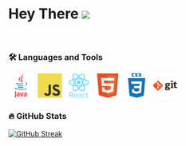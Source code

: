 <h1>
  Hey There
  <img src="https://media.giphy.com/media/hvRJCLFzcasrR4ia7z/giphy.gif" width="30px"/>
</h1>

<img src="https://komarev.com/ghpvc/?username=nine9iota&style=flat-square&color=blue" alt=""/>

<!--
<div id="header" align="">
  <img src="https://i.pinimg.com/originals/5c/84/bf/5c84bfa26e8127af0201fe2e57c2d2b3.gif" width="500"/>
</div>

<div id="header" align="">
  <img src="https://b.thumbs.redditmedia.com/Up0-IrzVqRDwFiXVYt1O19wJ2aAFo3jly0_tLHIOY6E.jpg" width="500"/>
</div>
-->

### :hammer_and_wrench: Languages and Tools

<div>
  <img src="https://github.com/devicons/devicon/blob/master/icons/java/java-original-wordmark.svg" title="Java" alt="Java" width="50" height="50"/>&nbsp;
  <img src="https://github.com/devicons/devicon/blob/master/icons/javascript/javascript-original.svg" title="JavaScript" alt="JavaScript" width="50" height="50"/>&nbsp;
  <img src="https://github.com/devicons/devicon/blob/master/icons/react/react-original-wordmark.svg" title="React" alt="React" width="50" height="50"/>&nbsp;
  <img src="https://github.com/devicons/devicon/blob/master/icons/html5/html5-original.svg" title="HTML5" alt="HTML" width="50" height="50"/>&nbsp;
  <img src="https://github.com/devicons/devicon/blob/master/icons/css3/css3-plain-wordmark.svg"  title="CSS3" alt="CSS" width="50" height="50"/>&nbsp;
  <img src="https://github.com/devicons/devicon/blob/master/icons/git/git-original-wordmark.svg" title="Git" **alt="Git" width="50" height="50"/>
</div>

### :fire: GitHub Stats

[![GitHub Streak](http://github-readme-streak-stats.herokuapp.com?user=nine9iota&theme=dark&background=000000)](https://git.io/streak-stats)
